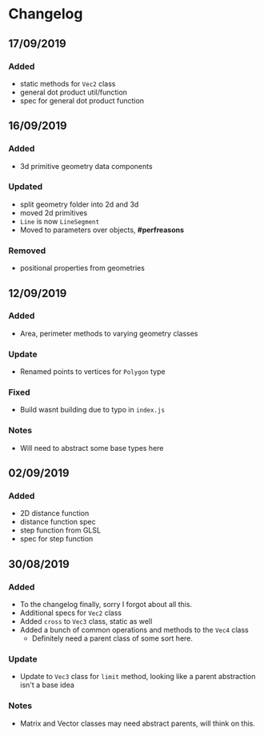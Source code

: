 # Changelog

## 17/09/2019
### Added
- static methods for `Vec2` class
- general dot product util/function
- spec for general dot product function

## 16/09/2019
### Added
- 3d primitive geometry data components

### Updated
- split geometry folder into 2d and 3d
- moved 2d primitives
- `Line` is now `LineSegment`
- Moved to parameters over objects, **#perfreasons**

### Removed
- positional properties from geometries

## 12/09/2019
### Added
- Area, perimeter methods to varying geometry classes

### Update 
- Renamed points to vertices for `Polygon` type

### Fixed
- Build wasnt building due to typo in `index.js`

### Notes
- Will need to abstract some base types here

## 02/09/2019
### Added
- 2D distance function
- distance function spec
- step function from GLSL
- spec for step function

## 30/08/2019
### Added
- To the changelog finally, sorry I forgot about all this.
- Additional specs for `Vec2` class
- Added `cross` to `Vec3` class, static as well
- Added a bunch of common operations and methods to the `Vec4` class
  - Definitely need a parent class of some sort here.

### Update
- Update to `Vec3` class for `limit` method, looking like a parent abstraction isn't a base idea

### Notes
- Matrix and Vector classes may need abstract parents, will think on this.
